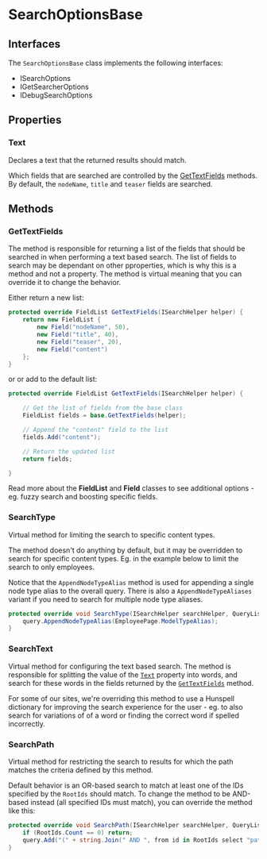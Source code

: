 # SearchOptionsBase

## Interfaces

The `SearchOptionsBase` class implements the following interfaces:

- ISearchOptions
- IGetSearcherOptions
- IDebugSearchOptions





## Properties

### Text

Declares a text that the returned results should match. 

Which fields that are searched are controlled by the [GetTextFields](#GetTextFields) methods. By default, the `nodeName`, `title` and `teaser` fields are searched.





## Methods

### GetTextFields

The method is responsible for returning a list of the fields that should be searched in when performing a text based search. The list of fields to search may be dependant on other pproperties, which is why this is a method and not a property. The method is virtual meaning that you can override it to change the behavior.

Either return a new list:

```csharp
protected override FieldList GetTextFields(ISearchHelper helper) {
    return new FieldList {
        new Field("nodeName", 50),
        new Field("title", 40),
        new Field("teaser", 20),
        new Field("content")
    };
}
```

or or add to the default list:

```csharp
protected override FieldList GetTextFields(ISearchHelper helper) {

    // Get the list of fields from the base class
    FieldList fields = base.GetTextFields(helper);

    // Append the "content" field to the list
    fields.Add("content");

    // Return the updated list
    return fields;

}
```

Read more about the **FieldList** and **Field** classes to see additional options - eg. fuzzy search and boosting specific fields.



### SearchType

Virtual method for limiting the search to specific content types.

The method doesn't do anything by default, but it may be overridden to search for specific content types. Eg. in the example below to limit the search to only employees.

Notice that the `AppendNodeTypeAlias` method is used for appending a single node type alias to the overall query. There is also a `AppendNodeTypeAliases` variant if you need to search for multiple node type aliases.

```csharp
protected override void SearchType(ISearchHelper searchHelper, QueryList query) {
    query.AppendNodeTypeAlias(EmployeePage.ModelTypeAlias);
}
```




### SearchText

Virtual method for configuring the text based search. The method is responsible for splitting the value of the [`Text`](#text) property into words, and search for these words in the fields returned by the [`GetTextFields`](#gettextfields)  method.

For some of our sites, we're overriding this method to use a Hunspell dictionary for improving the search experience for the user - eg. to also search for variations of of a word or finding the correct word if spelled incorrectly.





### SearchPath

Virtual method for restricting the search to results for which the path matches the criteria defined by this method.

Default behavior is an OR-based search to match at least one of the IDs specified by the `RootIds` should match. To change the method to be AND-based instead (all specified IDs must match), you can override the method like this:

```csharp
protected override void SearchPath(ISearchHelper searchHelper, QueryList query) {
    if (RootIds.Count == 0) return;
    query.Add("(" + string.Join(" AND ", from id in RootIds select "path_search:" + id) + ")");
}
```
